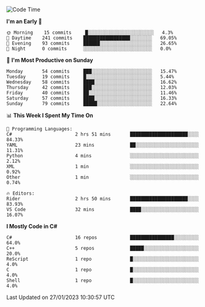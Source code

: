 <!--START_SECTION:waka-->
![Code Time](http://img.shields.io/badge/Code%20Time-892%20hrs%204%20mins-blue)

**I'm an Early 🐤** 

```text
🌞 Morning    15 commits     █░░░░░░░░░░░░░░░░░░░░░░░░   4.3% 
🌆 Daytime    241 commits    █████████████████░░░░░░░░   69.05% 
🌃 Evening    93 commits     ██████░░░░░░░░░░░░░░░░░░░   26.65% 
🌙 Night      0 commits      ░░░░░░░░░░░░░░░░░░░░░░░░░   0.0%

```
📅 **I'm Most Productive on Sunday** 

```text
Monday       54 commits     ███░░░░░░░░░░░░░░░░░░░░░░   15.47% 
Tuesday      19 commits     █░░░░░░░░░░░░░░░░░░░░░░░░   5.44% 
Wednesday    58 commits     ████░░░░░░░░░░░░░░░░░░░░░   16.62% 
Thursday     42 commits     ███░░░░░░░░░░░░░░░░░░░░░░   12.03% 
Friday       40 commits     ██░░░░░░░░░░░░░░░░░░░░░░░   11.46% 
Saturday     57 commits     ████░░░░░░░░░░░░░░░░░░░░░   16.33% 
Sunday       79 commits     █████░░░░░░░░░░░░░░░░░░░░   22.64%

```


📊 **This Week I Spent My Time On** 

```text
💬 Programming Languages: 
C#                       2 hrs 51 mins       █████████████████████░░░░   84.33% 
YAML                     23 mins             ██░░░░░░░░░░░░░░░░░░░░░░░   11.31% 
Python                   4 mins              ░░░░░░░░░░░░░░░░░░░░░░░░░   2.12% 
XML                      1 min               ░░░░░░░░░░░░░░░░░░░░░░░░░   0.92% 
Other                    1 min               ░░░░░░░░░░░░░░░░░░░░░░░░░   0.74%

🔥 Editors: 
Rider                    2 hrs 50 mins       █████████████████████░░░░   83.93% 
VS Code                  32 mins             ████░░░░░░░░░░░░░░░░░░░░░   16.07%

```

**I Mostly Code in C#** 

```text
C#                       16 repos            ████████████████░░░░░░░░░   64.0% 
C++                      5 repos             █████░░░░░░░░░░░░░░░░░░░░   20.0% 
ReScript                 1 repo              █░░░░░░░░░░░░░░░░░░░░░░░░   4.0% 
C                        1 repo              █░░░░░░░░░░░░░░░░░░░░░░░░   4.0% 
Shell                    1 repo              █░░░░░░░░░░░░░░░░░░░░░░░░   4.0%

```



 Last Updated on 27/01/2023 10:30:57 UTC
<!--END_SECTION:waka-->
